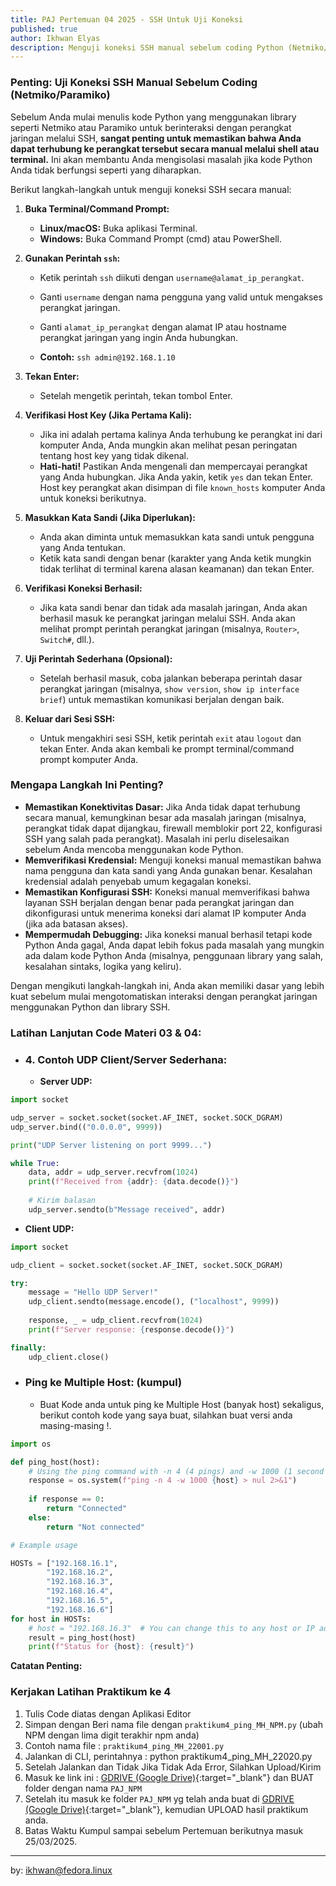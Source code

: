 ```yaml
---
title: PAJ Pertemuan 04 2025 - SSH Untuk Uji Koneksi
published: true
author: Ikhwan Elyas
description: Menguji koneksi SSH manual sebelum coding Python (Netmiko/Paramiko) krusial untuk memverifikasi konektivitas dasar, kredensial, dan konfigurasi SSH perangkat. Langkah ini mengisolasi masalah jaringan dari potensi kesalahan kode, mempercepat debugging, dan memastikan fondasi yang benar sebelum automasi.
---
```


### **Penting: Uji Koneksi SSH Manual Sebelum Coding (Netmiko/Paramiko)**

Sebelum Anda mulai menulis kode Python yang menggunakan library seperti Netmiko atau Paramiko untuk berinteraksi dengan perangkat jaringan melalui SSH, **sangat penting untuk memastikan bahwa Anda dapat terhubung ke perangkat tersebut secara manual melalui shell atau terminal.** Ini akan membantu Anda mengisolasi masalah jika kode Python Anda tidak berfungsi seperti yang diharapkan.

Berikut langkah-langkah untuk menguji koneksi SSH secara manual:

1.  **Buka Terminal/Command Prompt:**
    * **Linux/macOS:** Buka aplikasi Terminal.
    * **Windows:** Buka Command Prompt (cmd) atau PowerShell.

2.  **Gunakan Perintah `ssh`:**
    * Ketik perintah `ssh` diikuti dengan `username@alamat_ip_perangkat`.
    * Ganti `username` dengan nama pengguna yang valid untuk mengakses perangkat jaringan.
    * Ganti `alamat_ip_perangkat` dengan alamat IP atau hostname perangkat jaringan yang ingin Anda hubungkan.

    * **Contoh:** `ssh admin@192.168.1.10`

3.  **Tekan Enter:**
    * Setelah mengetik perintah, tekan tombol Enter.

4.  **Verifikasi Host Key (Jika Pertama Kali):**
    * Jika ini adalah pertama kalinya Anda terhubung ke perangkat ini dari komputer Anda, Anda mungkin akan melihat pesan peringatan tentang host key yang tidak dikenal.
    * **Hati-hati!** Pastikan Anda mengenali dan mempercayai perangkat yang Anda hubungkan. Jika Anda yakin, ketik `yes` dan tekan Enter. Host key perangkat akan disimpan di file `known_hosts` komputer Anda untuk koneksi berikutnya.

5.  **Masukkan Kata Sandi (Jika Diperlukan):**
    * Anda akan diminta untuk memasukkan kata sandi untuk pengguna yang Anda tentukan.
    * Ketik kata sandi dengan benar (karakter yang Anda ketik mungkin tidak terlihat di terminal karena alasan keamanan) dan tekan Enter.

6.  **Verifikasi Koneksi Berhasil:**
    * Jika kata sandi benar dan tidak ada masalah jaringan, Anda akan berhasil masuk ke perangkat jaringan melalui SSH. Anda akan melihat prompt perintah perangkat jaringan (misalnya, `Router>`, `Switch#`, dll.).

7.  **Uji Perintah Sederhana (Opsional):**
    * Setelah berhasil masuk, coba jalankan beberapa perintah dasar perangkat jaringan (misalnya, `show version`, `show ip interface brief`) untuk memastikan komunikasi berjalan dengan baik.

8.  **Keluar dari Sesi SSH:**
    * Untuk mengakhiri sesi SSH, ketik perintah `exit` atau `logout` dan tekan Enter. Anda akan kembali ke prompt terminal/command prompt komputer Anda.

### **Mengapa Langkah Ini Penting?**

* **Memastikan Konektivitas Dasar:** Jika Anda tidak dapat terhubung secara manual, kemungkinan besar ada masalah jaringan (misalnya, perangkat tidak dapat dijangkau, firewall memblokir port 22, konfigurasi SSH yang salah pada perangkat). Masalah ini perlu diselesaikan sebelum Anda mencoba menggunakan kode Python.
* **Memverifikasi Kredensial:** Menguji koneksi manual memastikan bahwa nama pengguna dan kata sandi yang Anda gunakan benar. Kesalahan kredensial adalah penyebab umum kegagalan koneksi.
* **Memastikan Konfigurasi SSH:** Koneksi manual memverifikasi bahwa layanan SSH berjalan dengan benar pada perangkat jaringan dan dikonfigurasi untuk menerima koneksi dari alamat IP komputer Anda (jika ada batasan akses).
* **Mempermudah Debugging:** Jika koneksi manual berhasil tetapi kode Python Anda gagal, Anda dapat lebih fokus pada masalah yang mungkin ada dalam kode Python Anda (misalnya, penggunaan library yang salah, kesalahan sintaks, logika yang keliru).

Dengan mengikuti langkah-langkah ini, Anda akan memiliki dasar yang lebih kuat sebelum mulai mengotomatiskan interaksi dengan perangkat jaringan menggunakan Python dan library SSH.

### **Latihan Lanjutan Code Materi 03 & 04:**


* ### **4. Contoh UDP Client/Server Sederhana:**

  * **Server UDP:**

```python
import socket

udp_server = socket.socket(socket.AF_INET, socket.SOCK_DGRAM)
udp_server.bind(("0.0.0.0", 9999))

print("UDP Server listening on port 9999...")

while True:
    data, addr = udp_server.recvfrom(1024)
    print(f"Received from {addr}: {data.decode()}")
    
    # Kirim balasan
    udp_server.sendto(b"Message received", addr)
```

  * **Client UDP:**

```python
import socket

udp_client = socket.socket(socket.AF_INET, socket.SOCK_DGRAM)

try:
    message = "Hello UDP Server!"
    udp_client.sendto(message.encode(), ("localhost", 9999))
    
    response, _ = udp_client.recvfrom(1024)
    print(f"Server response: {response.decode()}")

finally:
    udp_client.close()

```

* ### **Ping ke Multiple Host: (kumpul)**

    - Buat Kode anda untuk ping ke Multiple Host (banyak host) sekaligus, berikut contoh kode yang saya buat, silahkan buat versi anda masing-masing !.

```python
import os

def ping_host(host):
    # Using the ping command with -n 4 (4 pings) and -w 1000 (1 second timeout)
    response = os.system(f"ping -n 4 -w 1000 {host} > nul 2>&1")
    
    if response == 0:
        return "Connected"
    else:
        return "Not connected"

# Example usage

HOSTs = ["192.168.16.1",
        "192.168.16.2",
        "192.168.16.3",
        "192.168.16.4",
        "192.168.16.5",
        "192.168.16.6"]
for host in HOSTs:
    # host = "192.168.16.3"  # You can change this to any host or IP address
    result = ping_host(host)
    print(f"Status for {host}: {result}")
```

**Catatan Penting:**

### Kerjakan Latihan Praktikum ke 4

1. Tulis Code diatas dengan Aplikasi Editor 
2. Simpan dengan Beri nama file dengan `praktikum4_ping_MH_NPM.py` (ubah NPM dengan lima digit terakhir npm anda)
3. Contoh nama file : `praktikum4_ping_MH_22001.py`
4. Jalankan di CLI, perintahnya : python praktikum4_ping_MH_22020.py
5. Setelah Jalankan dan Tidak Jika Tidak Ada Error, Silahkan Upload/Kirim 
6. Masuk ke link ini : [GDRIVE (Google Drive)](https://drive.google.com/drive/folders/1aekuG1Nf9gNFl3vfIVfq-GQcS47r3qvJ?usp=sharing){:target="_blank"} dan BUAT folder dengan nama `PAJ_NPM`
7. Setelah itu masuk ke folder `PAJ_NPM` yg telah anda buat di [GDRIVE (Google Drive)](https://drive.google.com/drive/folders/1aekuG1Nf9gNFl3vfIVfq-GQcS47r3qvJ?usp=sharing){:target="_blank"}, kemudian UPLOAD hasil praktikum anda. 
6. Batas Waktu Kumpul sampai sebelum Pertemuan berikutnya masuk 25/03/2025.

***
by: ikhwan@fedora.linux 

